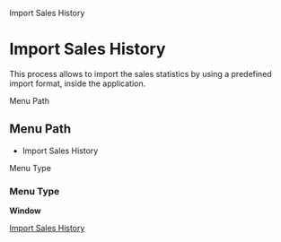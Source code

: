 
Import Sales History
# Import Sales History


This process allows to import the sales statistics by using a predefined import format,  inside the application.

Menu Path
## Menu Path



- Import Sales History

Menu Type
### Menu Type

**Window**


[Import Sales History](../../functional-guide/window/window-import-sales-history.md)
